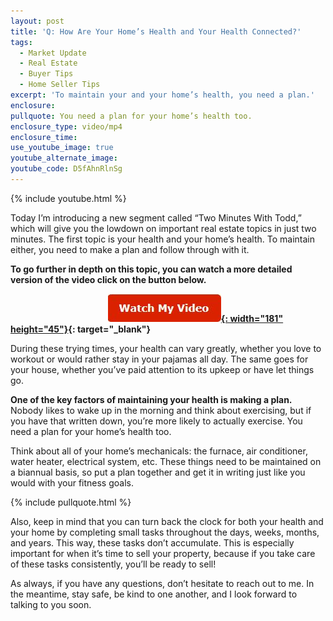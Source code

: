 ```yaml
---
layout: post
title: 'Q: How Are Your Home’s Health and Your Health Connected?'
tags:
  - Market Update
  - Real Estate
  - Buyer Tips
  - Home Seller Tips
excerpt: 'To maintain your and your home’s health, you need a plan.'
enclosure:
pullquote: You need a plan for your home’s health too.
enclosure_type: video/mp4
enclosure_time:
use_youtube_image: true
youtube_alternate_image:
youtube_code: D5fAhnRlnSg
---
```


{% include youtube.html %}

Today I’m introducing a new segment called “Two Minutes With Todd,” which will give you the lowdown on important real estate topics in just two minutes. The first topic is your health and your home’s health. To maintain either, you need to make a plan and follow through with it.&nbsp;

**To go further in depth on this topic, you can watch a more detailed version of the video click on the button below.**

**&nbsp; &nbsp; &nbsp; &nbsp; &nbsp; &nbsp; &nbsp; &nbsp; &nbsp; &nbsp; &nbsp; &nbsp; &nbsp; &nbsp; &nbsp; &nbsp; &nbsp; &nbsp; &nbsp; &nbsp; &nbsp; &nbsp; &nbsp; &nbsp;[![](/uploads/capture.JPG){: width="181" height="45"}](https://www.youtube.com/watch?v=CTkqbk6IeJI&amp;t=1143s){: target="_blank"}**

During these trying times, your health can vary greatly, whether you love to workout or would rather stay in your pajamas all day. The same goes for your house, whether you’ve paid attention to its upkeep or have let things go.&nbsp;

**One of the key factors of maintaining your health is making a plan.** Nobody likes to wake up in the morning and think about exercising, but if you have that written down, you’re more likely to actually exercise. You need a plan for your home’s health too.&nbsp;

Think about all of your home’s mechanicals: the furnace, air conditioner, water heater, electrical system, etc. These things need to be maintained on a biannual basis, so put a plan together and get it in writing just like you would with your fitness goals.&nbsp;

{% include pullquote.html %}

Also, keep in mind that you can turn back the clock for both your health and your home by completing small tasks throughout the days, weeks, months, and years. This way, these tasks don’t accumulate. This is especially important for when it’s time to sell your property, because if you take care of these tasks consistently, you’ll be ready to sell\!

As always, if you have any questions, don’t hesitate to reach out to me. In the meantime, stay safe, be kind to one another, and I look forward to talking to you soon.&nbsp;<br>&nbsp;
